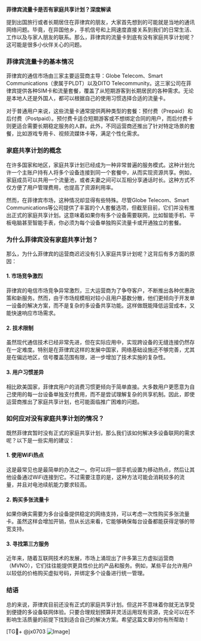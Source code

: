 **菲律宾流量卡是否有家庭共享计划？深度解读**

提到出国旅行或者长期居住在菲律宾的朋友，大家首先想到的可能就是当地的通讯网络问题。毕竟，在异国他乡，手机信号和上网速度直接关系到我们的日常生活、工作以及与家人朋友的联系。那么，菲律宾的流量卡到底有没有家庭共享计划呢？这可能是很多小伙伴关心的问题。

### 菲律宾流量卡的基本情况

菲律宾的通信市场由三家主要运营商主导：Globe Telecom、Smart Communications（隶属于PLDT）以及DITO Telecommunity。这三家公司在菲律宾提供各种SIM卡和流量套餐，覆盖了从短期游客到长期居民的各种需求。无论是本地人还是外国人，都可以根据自己的使用习惯选择合适的流量卡。

对于普通用户来说，这些流量卡通常提供两种类型的套餐：预付费（Prepaid）和后付费（Postpaid）。预付费卡适合短期游客或不想绑定合同的用户，而后付费卡则更适合需要长期稳定服务的人群。此外，不同运营商还推出了针对特定场景的套餐，比如游戏专用卡、视频流媒体卡等，满足个性化需求。

### 家庭共享计划的概念

在许多国家和地区，家庭共享计划已经成为一种非常普遍的服务模式。这种计划允许一个主账户持有人将多个设备连接到同一个套餐中，从而实现资源共享。例如，家庭成员可以共用一个流量池，或者夫妻之间可以互相分享通话时长。这种方式不仅方便了用户管理费用，也提高了资源利用率。

然而，在菲律宾市场，这种情况却显得有些特殊。尽管Globe Telecom、Smart Communications等公司提供了丰富的个人套餐选项，但截至目前，它们并没有推出正式的家庭共享计划。这意味着如果你有多个设备需要联网，比如智能手机、平板电脑甚至智能手表，你必须为每个设备单独购买流量卡或开通独立的套餐。

### 为什么菲律宾没有家庭共享计划？

那么，为什么菲律宾的运营商迟迟没有引入家庭共享计划呢？这背后有多方面的原因：

#### 1. 市场竞争激烈
菲律宾的电信市场竞争异常激烈，三大运营商为了争夺客户，不断推出各种优惠政策和新服务。然而，由于市场规模相对较小且用户基数分散，他们更倾向于开发单一设备的解决方案，而不是复杂的多设备共享功能。这样做既能降低运营成本，又能快速响应市场需求。

#### 2. 技术限制
虽然现代通信技术已经非常先进，但在实际应用中，实现跨设备的无缝连接仍然存在一定难度。特别是在菲律宾这样的发展中国家，网络基础设施还不够完善，尤其是在偏远地区，信号覆盖范围有限，进一步增加了技术实施的复杂性。

#### 3. 用户习惯差异
相比欧美国家，菲律宾用户的消费习惯更倾向于简单直接。大多数用户更愿意为自己使用的每一台设备单独支付费用，而不是尝试理解复杂的共享机制。因此，即使运营商推出了家庭共享计划，也可能面临推广困难的问题。

### 如何应对没有家庭共享计划的情况？

既然菲律宾暂时没有正式的家庭共享计划，那么我们该如何解决多设备联网的需求呢？以下是一些实用的建议：

#### 1. 使用WiFi热点
这是最常见也是最简单的办法之一。你可以将一部手机设置为移动热点，然后让其他设备通过WiFi连接到它。不过需要注意的是，这种方法可能会消耗较多的流量，并且对电池续航能力要求较高。

#### 2. 购买多张流量卡
如果你确实需要为多台设备提供稳定的网络支持，可以考虑一次性购买多张流量卡。虽然这样会增加开销，但从长远来看，它能够确保每台设备都能获得足够的带宽支持。

#### 3. 寻找第三方服务
近年来，随着互联网技术的发展，市场上涌现出了许多第三方虚拟运营商（MVNO），它们往往能提供更具性价比的产品和服务。例如，某些平台允许用户以较低的价格购买虚拟号码，并绑定多个设备进行统一管理。

### 结语

总的来说，菲律宾目前还没有正式的家庭共享计划。但这并不意味着你就无法享受到便捷的多设备联网体验。只要合理规划预算并灵活运用现有资源，完全可以在不影响生活质量的前提下找到适合自己的解决方案。希望这篇文章对你有所帮助！

[TG💪+ @jx0703 ![Image](https://github.com/user-attachments/assets/dbca1d08-cadb-493c-b0ec-ad6f7a83f270)]